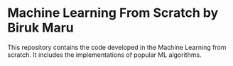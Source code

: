 # Machine Learning From Scratch by Biruk Maru

This repository contains the code developed in the Machine Learning from scratch. It includes the implementations of popular ML algorithms.
